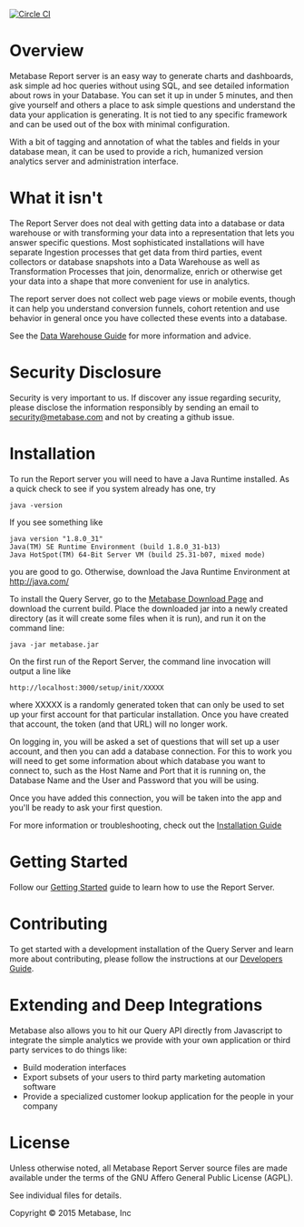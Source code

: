 [![Circle CI](https://circleci.com/gh/metabase/metabase-init.svg?style=svg&circle-token=3ccf0aa841028af027f2ac9e8df17ce603e90ef9)](https://circleci.com/gh/metabase/metabase-init)

# Overview

Metabase Report server is an easy way to generate charts and dashboards, ask simple ad hoc queries without using SQL, and see detailed information about rows in your Database. You can set it up in under 5 minutes, and then give yourself and others a place to ask simple questions and understand the data your application is generating. It is not tied to any specific framework and can be used out of the box with minimal configuration.

With a bit of tagging and annotation of what the tables and fields in your database mean, it can be used to provide a rich, humanized version analytics server and administration interface.

# What it isn't

The Report Server does not deal with getting data into a database or data warehouse or with transforming your data into a representation that lets you answer specific questions. Most sophisticated installations will have separate Ingestion processes that get data from third parties, event collectors or database snapshots into a Data Warehouse as well as Transformation Processes that join, denormalize, enrich or otherwise get your data into a shape that more convenient for use in analytics.

The report server does not collect web page views or mobile events, though it can help you understand conversion funnels, cohort retention and use behavior in general once you have collected these events into a database.

See the [Data Warehouse Guide](docs/DATAWAREHOUSING.md) for more information and advice.

# Security Disclosure

Security is very important to us. If discover any issue regarding security, please disclose the information responsibly by sending an email to security@metabase.com and not by creating a github issue.

# Installation

To run the Report server you will need to have a Java Runtime installed. As a quick check to see if you system already has one, try

    java -version

If you see something like

    java version "1.8.0_31"
    Java(TM) SE Runtime Environment (build 1.8.0_31-b13)
    Java HotSpot(TM) 64-Bit Server VM (build 25.31-b07, mixed mode)

you are good to go. Otherwise, download the Java Runtime Environment at http://java.com/

To install the Query Server, go to the [Metabase Download Page](http://www.metabase.com/download) and download the current build. Place the downloaded jar into a newly created directory (as it will create some files when it is run), and run it on the command line:

    java -jar metabase.jar

On the first run of the Report Server, the command line invocation will output a line like

    http://localhost:3000/setup/init/XXXXX

where XXXXX is a randomly generated token that can only be used to set up your first account for that particular installation. Once you have created that account, the token (and that URL) will no longer work.

On logging in, you will be asked a set of questions that will set up a user account, and then you can add a database connection. For this to work you will need to get some information about which database you want to connect to, such as the Host Name and Port that it is running on, the Database Name and the User and Password that you will be using.

Once you have added this connection, you will be taken into the app and you'll be ready to ask your first question.

For more information or troubleshooting, check out the [Installation Guide](docs/INSTALLATION.md)

# Getting Started

Follow our [Getting Started](docs/GETTINGSTARTED.md) guide to learn how to use the Report Server.

# Contributing

To get started with a development installation of the Query Server and learn more about contributing, please follow the instructions at our [Developers Guide](docs/DEVELOPERS.md).

# Extending and Deep Integrations

Metabase also allows you to hit our Query API directly from Javascript to integrate the simple analytics we provide with your own application or third party services to do things like:

* Build moderation interfaces
* Export subsets of your users to third party marketing automation software
* Provide a specialized customer lookup application for the people in your company


# License

Unless otherwise noted, all Metabase Report Server source files are made available under the terms of the GNU Affero General Public License (AGPL).

See individual files for details.

Copyright © 2015 Metabase, Inc
